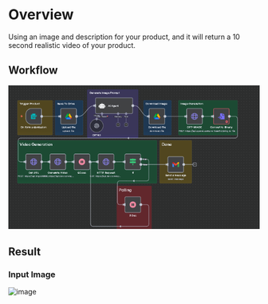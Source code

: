 # Overview
Using an image and description for your product, and it will return a 10 second realistic video of your product.

## Workflow
![n8n workflow](workflow.png)

## Result
### Input Image
<img width="214" height="369" alt="image" src="https://github.com/user-attachments/assets/af3db341-7d1d-4a68-b411-291ae8885530" />

